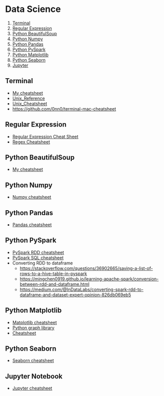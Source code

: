 # Data Science
1. [Terminal](#terminal)
2. [Regular Expression](#regular-expression)
2. [Python BeautifulSoup](#python-beautifulsoup)
3. [Python Numpy](#python-numpy)
4. [Python Pandas](#python-pandas)
5. [Python PySpark](#python-pyspark)
6. [Python Matplotlib](#python-matplotlib)
7. [Python Seaborn](#python-seaborn)
8. [Jupyter](#jupyter-notebook)

## Terminal
- [My cheatsheet](terminal.md)
- [Unix_Reference](https://files.fosswire.com/2007/08/fwunixref.pdf)
- [Unix_Cheatsheet](http://cheatsheetworld.com/programming/unix-linux-cheat-sheet/)
- https://github.com/0nn0/terminal-mac-cheatsheet

## Regular Expression
- [Regular Expression Cheat Sheet](http://regexlib.com/(X(1)A(X3CaORodBdks5g1RYEmqgAPpCDQw_dwvZ5mKyHjGGEmVbR4rAUz2aUKHFItepZh-Ikl6x8j2_EgvgZzjcOAERisQjFA2U9KXEV7_ydJTbsZI5y2MdxdV007Hdm2xpg8JtywivMhl08Tz6pH7lIMsdcbP4fiPtxZJ8XMDcbkI91dAYrhjxe9dU-z-piGjNpKj0))/CheatSheet.aspx?AspxAutoDetectCookieSupport=1)
- [Regex Cheatsheet](http://overapi.com/regex)

## Python BeautifulSoup
- [My cheatsheet](beautiful_soup.md)

## Python Numpy
- [Numpy cheatsheet](https://s3.amazonaws.com/assets.datacamp.com/blog_assets/Numpy_Python_Cheat_Sheet.pdf)

## Python Pandas
- [Pandas cheatsheet](https://s3.amazonaws.com/assets.datacamp.com/blog_assets/PandasPythonForDataScience+(1).pdf)

## Python PySpark
- [PySpark RDD cheatsheet](https://s3.amazonaws.com/assets.datacamp.com/blog_assets/PySpark_Cheat_Sheet_Python.pdf)
- [PySpark SQL cheatsheet](https://s3.amazonaws.com/assets.datacamp.com/blog_assets/PySpark_SQL_Cheat_Sheet_Python.pdf)
- Converting RDD to dataframe
	- https://stackoverflow.com/questions/36902665/saving-a-list-of-rows-to-a-hive-table-in-pyspark
	- https://mingchen0919.github.io/learning-apache-spark/conversion-between-rdd-and-dataframe.html
	- https://medium.com/@InDataLabs/converting-spark-rdd-to-dataframe-and-dataset-expert-opinion-826db069eb5

## Python Matplotlib
- [Matplotlib cheatsheet](https://s3.amazonaws.com/assets.datacamp.com/blog_assets/Python_Matplotlib_Cheat_Sheet.pdf)
- [Python graph library](https://python-graph-gallery.com/)
- [Cheatsheet](https://github.com/juliangaal/python-cheat-sheet/blob/master/Matplotlib/Matplotlib.md)

## Python Seaborn
- [Seaborn cheatsheet](https://s3.amazonaws.com/assets.datacamp.com/blog_assets/Python_Seaborn_Cheat_Sheet.pdf)

## Jupyter Notebook
- [Jupyter cheatsheet](https://s3.amazonaws.com/assets.datacamp.com/blog_assets/Jupyter_Notebook_Cheat_Sheet.pdf)
